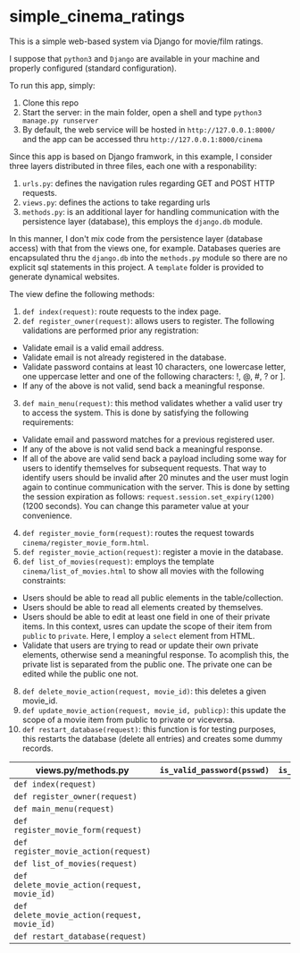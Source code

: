 # simple_cinema_ratings
This is a simple web-based system via Django for movie/film ratings.

I suppose that `python3` and `Django` are available in your machine and properly configured (standard configuration).

To run this app, simply:

1. Clone this repo
2. Start the server: in the main folder, open a shell and type `python3 manage.py runserver`
3. By default, the web service will be hosted in `http://127.0.0.1:8000/` and the app can be accessed thru `http://127.0.0.1:8000/cinema`

Since this app is based on Django framwork, in this example, I consider three layers distributed in three files, each one with a responability:

1. `urls.py`: defines the navigation rules regarding GET and POST HTTP requests.
2. `views.py`: defines the actions to take regarding urls
3. `methods.py`: is an additional layer for handling communication with the persistence layer (database), this employs the `django.db` module.

In this manner, I don't mix code from the persistence layer (database access) with that from the views one, for example. Databases queries are encapsulated thru the `django.db` into the `methods.py` module so there are no explicit sql statements in this project. A `template` folder is provided to generate dynamical websites.

The view define the following methods:
1. `def index(request)`: route requests to the index page.
2. `def register_owner(request)`: allows users to register. The following validations are performed prior any registration:
* Validate email is a valid email address.
* Validate email is not already registered in the database.
* Validate password contains at least 10 characters, one lowercase letter, one uppercase letter and one of the following characters: !, @, #, ? or ].
* If any of the above is not valid, send back a meaningful response.
3. `def main_menu(request)`: this method validates whether a valid user try to access the system. This is done by satisfying the following requirements:
* Validate email and password matches for a previous registered user.
* If any of the above is not valid send back a meaningful response.
* If all of the above are valid send back a payload including some way for users to identify themselves for subsequent requests. That way to identify users should be invalid after 20 minutes and the user must login again to continue communication with the server. This is done by setting the  session expiration as follows: `request.session.set_expiry(1200)` (1200 seconds). You can change this parameter value at your convenience.
4. `def register_movie_form(request)`: routes the request towards `cinema/register_movie_form.html`.
5. `def register_movie_action(request)`: register a movie in the database.
6. `def list_of_movies(request)`: employs the template `cinema/list_of_movies.html` to show all movies with the following constraints:
* Users should be able to read all public elements in the table/collection.
* Users should be able to read all elements created by themselves.
* Users should be able to edit at least one field in one of their private items. In this context, usres can update the scope of their item from `public` to `private`. Here, I employ a `select` element from HTML.
* Validate that users are trying to read or update their own private elements, otherwise send a meaningful response. To acomplish this, the private list is separated from the public one. The private one can be edited while the public one not.
8. `def delete_movie_action(request, movie_id)`: this deletes a given movie_id.
9. `def update_movie_action(request, movie_id, publicp)`: this update the scope of a movie item from public to private or viceversa.
10. `def restart_database(request)`: this function is for testing purposes, this restarts the database (delete all entries) and creates some dummy records.

| views.py/methods.py                          | `is_valid_password(psswd)` | `is_valid_email(email)` | `validate_user(email)` |   |   |   |   |   |
|----------------------------------------------|----------------------------|-------------------------|------------------------|---|---|---|---|---|
| `def index(request)`                         |                            |                         |                        |   |   |   |   |   |
| `def register_owner(request)`                |                            |                         |                        |   |   |   |   |   |
| `def main_menu(request)`                     |                            |                         |                        |   |   |   |   |   |
| `def register_movie_form(request)`           |                            |                         |                        |   |   |   |   |   |
| `def register_movie_action(request)`         |                            |                         |                        |   |   |   |   |   |
| `def list_of_movies(request)`                |                            |                         |                        |   |   |   |   |   |
| `def delete_movie_action(request, movie_id)` |                            |                         |                        |   |   |   |   |   |
| `def delete_movie_action(request, movie_id)` |                            |                         |                        |   |   |   |   |   |
| `def restart_database(request)`              |                            |                         |                        |   |   |   |   |   |


    
    



